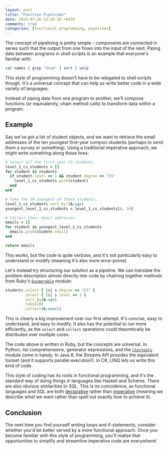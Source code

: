 ```yaml
---
layout: post
title: "Function Pipelines"
date: 2014-07-26 12:45:10 +0930
comments: true
categories: [functional programming, pipelines]
---
```


The concept of pipelining is pretty simple - components are connected in series such that the output from one flows into the input of the next. Piping data between programs in shell scripts is an example that everyone's familiar with:

``` bash
cat names | grep "Snow" | sort | uniq
```

This style of programming doesn't have to be relegated to shell scripts though. It's a universal concept that can help us write better code in a wide variety of languages.

<!-- more -->

Instead of piping data from one program to another, we'll compose functions (or equivalently, chain method calls) to transform data within a program.

Example
-------

Say we've got a list of student objects, and we want to retrieve the email addresses of the ten youngest first-year compsci students (perhaps to send them a survey or something). Using a traditional imperative approach, we might write something along these lines:

``` ruby
# Select all the first-year CS students.
level_1_cs_students = []
for student in students
  if student.level == 1 && student.degree == "CS"
    level_1_cs_students.push(student)
  end
end

# Take the 10 youngest of these students.
level_1_cs_students.sort_by!(&:age)
youngest_level_1_cs_students = level_1_cs_students[0, 10]

# Collect their email addresses.
emails = []
for student in youngest_level_1_cs_students
  emails.push(student.email)
end

return emails
```

This works, but the code is quite verbose, and it's not particularly easy to understand or modify (meaning it's also more error-prone).

Let's instead try structuring our solution as a pipeline. We can translate the problem description almost directly into code by chaining together methods from Ruby's [`Enumerable`](http://www.ruby-doc.org/core-2.1.1/Enumerable.html) module:

``` ruby
students.select { |s| s.degree == "CS" }
        .select { |s| s.level == 1 }
        .sort_by(&:age)
        .take(10)
        .collect(&:email)
```

This is clearly a big improvement over our first attempt. It's concise, easy to understand, and easy to modify. It also has the potential to run more efficiently, as the `select` and `collect` operations could theoretically be distributed over multiple cores.

The code above is written in Ruby, but the concepts are universal. In Python, list comprehensions, generator expressions, and the [`itertools`](http://jmduke.com/posts/a-gentle-introduction-to-itertools/) module come in handy. In Java 8, the Streams API provides the equivalent toolset (and it supports parallel execution!). In C#, LINQ lets us write this kind of code.

This style of coding has its roots in functional programming, and it's the standard way of doing things in languages like Haskell and Scheme. There are also obvious similarities to SQL. This is no coincidence, as functional languages and SQL are both [declarative](http://en.wikipedia.org/wiki/Declarative_programming) rather than [imperative](http://en.wikipedia.org/wiki/Imperative_programming) (meaning we describe *what* we want rather than spell out exactly *how* to achieve it).

Conclusion
----------

The next time you find yourself writing loops and if-statements, consider whether you'd be better served by a more functional approach. Once you become familiar with this style of programming, you'll realise that opportunities to simplify and streamline imperative code are everywhere!
